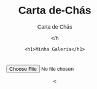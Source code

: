 # Carta de-Chás
Carta de Chás
<!DOCTYPE html>
<html lang="pt">
<head>
    <meta charset="UTF-8">
    
  
<meta name="viewport" content="width=device-width, initial-scale=1.0">
    
 
<title>Galeria de Imagens</title>
    <style>
        body {
            font-family: Arial, sans-serif;
            text-align: center;
            margin: 20px;
        }
        .gallery {
            display: flex;
            flex-wrap: wrap;
            gap: 10px;
            justify-content: center;
        }
        .gallery img {
            width: 200px;
            height: auto;
            border-radius: 5px;
        }
        input {
            margin-top: 20px;
        }
    </style>

</h
</head>
<body>

    <h1>Minha Galeria</h1>
    
   
<input type="file" id="imageUpload" accept="image/*">
    
 
<div class="gallery" id="gallery"></div>

    

<script>
 

        document.getElementById("imageU

        document.getElementById("imageUpload").addEventListener("chan

        document.getElementById("imageUpload").addEventListener("change", function(event) {
            const file = event.target.files[0];
            if (file) {
                const reader = new FileReader();
                reader.onload = function(e) {
                    const img = document.createElement("i

        document.getElementById("imageUpload").addEventListener("change", function(event) {
            const file = event.target.files[0];
            if (file) {
                const reader = new FileReader();
                reader.onload = function(e) {
                    const img = document.createElement("img");
                    img.src = e.target.result;
                    document.getElementById("gallery

        document.getElementById("imageUpload").addEventListener("change", function(event) {
            const file = event.target.files[0];
            if (file) {
                const reader = new FileReader();
                reader.onload = function(e) {
                    const img = document.createElement("img");
                    img.src = e.target.result;
                    document.getElementById("gallery").appendChild(img);
                };
                reader.readAsDataURL(file);
            }
        });
    </script>



<
</body>
</html>

